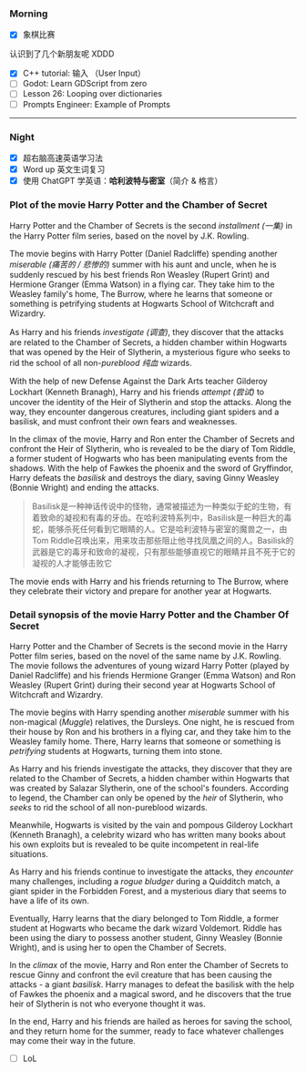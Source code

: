 ### Morning

- [x] 象棋比赛

认识到了几个新朋友呢 XDDD

- [x] C++ tutorial: 输入 （User Input）
- [ ] Godot: Learn GDScript from zero 
- [ ] Lesson 26: Looping over dictionaries
- [ ] Prompts Engineer: Example of Prompts
---
### Night

- [x] 超右脑高速英语学习法
- [x] Word up 英文生词复习
- [x] 使用 ChatGPT 学英语：**哈利波特与密室**（简介 & 格言）

### Plot of the movie Harry Potter and the Chamber of Secret

Harry Potter and the Chamber of Secrets is the second *installment (一集)* in the Harry Potter film series, based on the novel by J.K. Rowling.

The movie begins with Harry Potter (Daniel Radcliffe) spending another *miserable (痛苦的 / 悲惨的)* summer with his aunt and uncle, when he is suddenly rescued by his best friends Ron Weasley (Rupert Grint) and Hermione Granger (Emma Watson) in a flying car. They take him to the Weasley family's home, The Burrow, where he learns that someone or something is petrifying students at Hogwarts School of Witchcraft and Wizardry.

As Harry and his friends *investigate (调查)*, they discover that the attacks are related to the Chamber of Secrets, a hidden chamber within Hogwarts that was opened by the Heir of Slytherin, a mysterious figure who seeks to rid the school of all non-*pureblood 纯血* wizards.

With the help of new Defense Against the Dark Arts teacher Gilderoy Lockhart (Kenneth Branagh), Harry and his friends *attempt (尝试)* to uncover the identity of the Heir of Slytherin and stop the attacks. Along the way, they encounter dangerous creatures, including giant spiders and a basilisk, and must confront their own fears and weaknesses.

In the climax of the movie, Harry and Ron enter the Chamber of Secrets and confront the Heir of Slytherin, who is revealed to be the diary of Tom Riddle, a former student of Hogwarts who has been manipulating events from the shadows. With the help of Fawkes the phoenix and the sword of Gryffindor, Harry defeats the *basilisk* and destroys the diary, saving Ginny Weasley (Bonnie Wright) and ending the attacks.

> Basilisk是一种神话传说中的怪物，通常被描述为一种类似于蛇的生物，有着致命的凝视和有毒的牙齿。在哈利波特系列中，Basilisk是一种巨大的毒蛇，能够杀死任何看到它眼睛的人。它是哈利波特与密室的魔兽之一，由Tom Riddle召唤出来，用来攻击那些阻止他寻找凤凰之间的人。Basilisk的武器是它的毒牙和致命的凝视，只有那些能够直视它的眼睛并且不死于它的凝视的人才能够击败它

The movie ends with Harry and his friends returning to The Burrow, where they celebrate their victory and prepare for another year at Hogwarts.

### Detail synopsis of the movie Harry Potter and the Chamber Of Secret

Harry Potter and the Chamber of Secrets is the second movie in the Harry Potter film series, based on the novel of the same name by J.K. Rowling. The movie follows the adventures of young wizard Harry Potter (played by Daniel Radcliffe) and his friends Hermione Granger (Emma Watson) and Ron Weasley (Rupert Grint) during their second year at Hogwarts School of Witchcraft and Wizardry.

The movie begins with Harry spending another *miserable* summer with his non-magical (*Muggle*) relatives, the Dursleys. One night, he is rescued from their house by Ron and his brothers in a flying car, and they take him to the Weasley family home. There, Harry learns that someone or something is *petrifying* students at Hogwarts, turning them into stone.

As Harry and his friends investigate the attacks, they discover that they are related to the Chamber of Secrets, a hidden chamber within Hogwarts that was created by Salazar Slytherin, one of the school's founders. According to legend, the Chamber can only be opened by the *heir* of Slytherin, who *seeks* to rid the school of all non-pureblood wizards.

Meanwhile, Hogwarts is visited by the vain and pompous Gilderoy Lockhart (Kenneth Branagh), a celebrity wizard who has written many books about his own exploits but is revealed to be quite incompetent in real-life situations.

As Harry and his friends continue to investigate the attacks, they *encounter* many challenges, including a *rogue* *bludger* during a Quidditch match, a giant spider in the Forbidden Forest, and a mysterious diary that seems to have a life of its own.

Eventually, Harry learns that the diary belonged to Tom Riddle, a former student at Hogwarts who became the dark wizard Voldemort. Riddle has been using the diary to possess another student, Ginny Weasley (Bonnie Wright), and is using her to open the Chamber of Secrets.

In the *climax* of the movie, Harry and Ron enter the Chamber of Secrets to rescue Ginny and confront the evil creature that has been causing the attacks - a giant *basilisk*. Harry manages to defeat the basilisk with the help of Fawkes the phoenix and a magical sword, and he discovers that the true heir of Slytherin is not who everyone thought it was.

In the end, Harry and his friends are hailed as heroes for saving the school, and they return home for the summer, ready to face whatever challenges may come their way in the future.

- [ ] LoL

